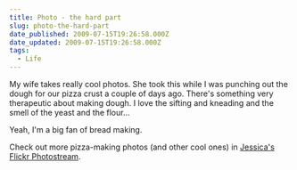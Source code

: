 ```yaml
---
title: Photo - the hard part
slug: photo-the-hard-part
date_published: 2009-07-15T19:26:58.000Z
date_updated: 2009-07-15T19:26:58.000Z
tags:
  - Life
---
```


My wife takes really cool photos. She took this while I was punching out the dough for our pizza crust a couple of days ago. There's something very therapeutic about making dough. I love the sifting and kneading and the smell of the yeast and the flour...

Yeah, I'm a big fan of bread making.

Check out more pizza-making photos (and other cool ones) in [Jessica's Flickr Photostream](http://www.flickr.com/photos/wayside_violet/).

